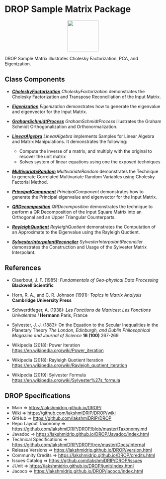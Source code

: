 # DROP Sample Matrix Package

<p align="center"><img src="https://github.com/lakshmiDRIP/DROP/blob/master/DRIP_Logo.gif?raw=true" width="100"></p>

DROP Sample Matrix illustrates Cholesky Factorization, PCA, and Eigenization.


## Class Components

 * [***CholeskyFactorization***](https://github.com/lakshmiDRIP/DROP/tree/master/src/main/java/org/drip/sample/matrix/CholeskyFactorization.java)
 <i>CholeskyFactorization</i> demonstrates the Cholesky Factorization and Transpose Reconciliation of the
 Input Matrix.

 * [***Eigenization***](https://github.com/lakshmiDRIP/DROP/tree/master/src/main/java/org/drip/sample/matrix/Eigenization.java)
 <i>Eigenization</i> demonstrates how to generate the eigenvalue and eigenvector for the Input Matrix.

 * [***GrahamSchmidtProcess***](https://github.com/lakshmiDRIP/DROP/tree/master/src/main/java/org/drip/sample/matrix/GrahamSchmidtProcess.java)
 <i>GrahamSchmidtProcess</i> illustrates the Graham Schmidt Orthogonalization and Orthonormalization.

 * [***LinearAlgebra***](https://github.com/lakshmiDRIP/DROP/tree/master/src/main/java/org/drip/sample/matrix/LinearAlgebra.java)
 <i>LinearAlgebra</i> implements Samples for Linear Algebra and Matrix Manipulations. It demonstrates the
 following:
 	* Compute the inverse of a matrix, and multiply with the original to recover the unit matrix
 	* Solves system of linear equations using one the exposed techniques

 * [***MultivariateRandom***](https://github.com/lakshmiDRIP/DROP/tree/master/src/main/java/org/drip/sample/matrix/MultivariateRandom.java)
 <i>MultivariateRandom</i> demonstrates the Technique to generate Correlated Multivariate Random Variables
 using Cholesky Factorial Method.

 * [***PrincipalComponent***](https://github.com/lakshmiDRIP/DROP/tree/master/src/main/java/org/drip/sample/matrix/PrincipalComponent.java)
 <i>PrincipalComponent</i> demonstrates how to generate the Principal eigenvalue and eigenvector for the
 Input Matrix.

 * [***QRDecomposition***](https://github.com/lakshmiDRIP/DROP/tree/master/src/main/java/org/drip/sample/matrix/QRDecomposition.java)
 <i>QRDecomposition</i> demonstrates the technique to perform a QR Decomposition of the Input Square Matrix
 into an Orthogonal and an Upper Triangular Counterparts.

 * [***RayleighQuotient***](https://github.com/lakshmiDRIP/DROP/tree/master/src/main/java/org/drip/sample/matrix/RayleighQuotient.java)
 <i>RayleighQuotient</i> demonstrates the Computation of an Approximate to the Eigenvalue using the Rayleigh
 Quotient.

 * [***SylvesterInterpolantReconciler***](https://github.com/lakshmiDRIP/DROP/tree/master/src/main/java/org/drip/sample/matrix/SylvesterInterpolantReconciler.java)
 <i>SylvesterInterpolantReconciler</i> demonstrates the Construction and Usage of the Sylvester Matrix Interpolant.


## References

 * Claerbout, J. F. (1985): <i>Fundamentals of Geo-physical Data Processing</i> <b>Blackwell Scientific</b>

 * Horn, R. A., and C. R. Johnson (1991): <i>Topics in Matrix Analysis</i> <b>Cambridge University Press</b>

 * Schwerdtfeger, A. (1938): <i>Les Fonctions de Matrices: Les Fonctions Univalentes I</i> <b>Hermann</b> Paris, France

 * Sylvester, J. J. (1883): On the Equation to the Secular Inequalities in the Planetary Theory <i>The London, Edinburgh, and Dublin Philosophical Magazine and Journal of Science</i> <b>16 (100)</b> 267-269

 * Wikipedia (2018): Power Iteration https://en.wikipedia.org/wiki/Power_iteration

 * Wikipedia (2018): Rayleigh Quotient Iteration https://en.wikipedia.org/wiki/Rayleigh_quotient_iteration

 * Wikipedia (2019): Sylvester Formula https://en.wikipedia.org/wiki/Sylvester%27s_formula


## DROP Specifications

 * Main                     => https://lakshmidrip.github.io/DROP/
 * Wiki                     => https://github.com/lakshmiDRIP/DROP/wiki
 * GitHub                   => https://github.com/lakshmiDRIP/DROP
 * Repo Layout Taxonomy     => https://github.com/lakshmiDRIP/DROP/blob/master/Taxonomy.md
 * Javadoc                  => https://lakshmidrip.github.io/DROP/Javadoc/index.html
 * Technical Specifications => https://github.com/lakshmiDRIP/DROP/tree/master/Docs/Internal
 * Release Versions         => https://lakshmidrip.github.io/DROP/version.html
 * Community Credits        => https://lakshmidrip.github.io/DROP/credits.html
 * Issues Catalog           => https://github.com/lakshmiDRIP/DROP/issues
 * JUnit                    => https://lakshmidrip.github.io/DROP/junit/index.html
 * Jacoco                   => https://lakshmidrip.github.io/DROP/jacoco/index.html

